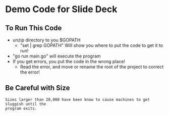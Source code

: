 # Demo Code for Slide Deck

## To Run This Code
- unzip directory to you $GOPATH
    - "set | grep GOPATH" Will show you where to put the code to get it to run!
- "go run main.go" will execute the program
- If you get errors, you put the code in the wrong place!
    - Read the error, and move or rename the root of the project to correct the error!

## Be Careful with Size
    Sizes larger than 20,000 have been know to cause machines to get sluggish until the 
    program exits.